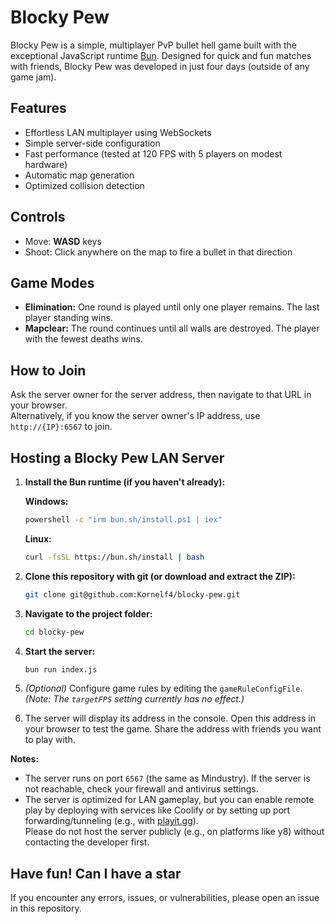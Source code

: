 # Blocky Pew

Blocky Pew is a simple, multiplayer PvP bullet hell game built with the exceptional JavaScript runtime [Bun](https://bun.sh). Designed for quick and fun matches with friends, Blocky Pew was developed in just four days (outside of any game jam).

## Features

- Effortless LAN multiplayer using WebSockets
- Simple server-side configuration
- Fast performance (tested at 120 FPS with 5 players on modest hardware)
- Automatic map generation
- Optimized collision detection

## Controls

- Move: **WASD** keys
- Shoot: Click anywhere on the map to fire a bullet in that direction

## Game Modes

- **Elimination:** One round is played until only one player remains. The last player standing wins.
- **Mapclear:** The round continues until all walls are destroyed. The player with the fewest deaths wins.

## How to Join

Ask the server owner for the server address, then navigate to that URL in your browser.  
Alternatively, if you know the server owner's IP address, use `http://{IP}:6567` to join.

## Hosting a Blocky Pew LAN Server

1. **Install the Bun runtime (if you haven't already):**

   **Windows:**
   ```bash
   powershell -c "irm bun.sh/install.ps1 | iex"
   ```

   **Linux:**
   ```bash
   curl -fsSL https://bun.sh/install | bash
   ```

2. **Clone this repository with git (or download and extract the ZIP):**
   ```bash
   git clone git@github.com:Kornelf4/blocky-pew.git
   ```

3. **Navigate to the project folder:**
   ```bash
   cd blocky-pew
   ```

4. **Start the server:**
   ```bash
   bun run index.js
   ```

5. *(Optional)* Configure game rules by editing the `gameRuleConfigFile`.  
   *(Note: The `targetFPS` setting currently has no effect.)*

6. The server will display its address in the console. Open this address in your browser to test the game. Share the address with friends you want to play with.

**Notes:**
- The server runs on port `6567` (the same as Mindustry). If the server is not reachable, check your firewall and antivirus settings.
- The server is optimized for LAN gameplay, but you can enable remote play by deploying with services like Coolify or by setting up port forwarding/tunneling (e.g., with [playit.gg](https://playit.gg)).  
  Please do not host the server publicly (e.g., on platforms like y8) without contacting the developer first.

Have fun!
Can I have a star
---

If you encounter any errors, issues, or vulnerabilities, please open an issue in this repository.